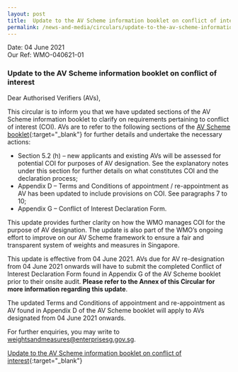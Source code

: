 ```yaml
---
layout: post
title:  Update to the AV Scheme information booklet on conflict of interest
permalink: /news-and-media/circulars/update-to-the-av-scheme-information-booklet-on-conflict-of-interest
---
```


Date: 04 June 2021\
Our Ref: WMO-040621-01

### Update to the AV Scheme information booklet on conflict of interest

Dear Authorised Verifiers (AVs),

This circular is to inform you that we have updated sections of the AV Scheme information booklet to clarify on requirements pertaining to conflict of interest (COI). 
AVs are to refer to the following sections of the [AV Scheme booklet][1]{:target="_blank"} for further details and undertake the necessary actions:

[1]:/files/businesses/av_scheme_info_booklet.pdf

- Section 5.2 (h) – new applicants and existing AVs will be assessed for potential COI for purposes of AV designation. See the explanatory notes 
under this section for further details on what constitutes COI and the declaration process;
- Appendix D – Terms and Conditions of appointment / re-appointment as AV has been updated to include provisions on COI. See paragraphs 7 to 10;
- Appendix G – Conflict of Interest Declaration Form.

This update provides further clarity on how the WMO manages COI for the purpose of AV designation. The update is also part of the WMO’s ongoing effort to improve on our AV Scheme framework to ensure a fair and transparent system of 
weights and measures in Singapore. 

This update is effective from 04 June 2021. AVs due for AV re-designation from 04 June 2021 onwards will have to submit the completed Conflict of Interest 
Declaration Form found in Appendix G of the AV Scheme booklet prior to their onsite audit. **Please refer to the Annex of this Circular for more information regarding 
this update**.

The updated Terms and Conditions of appointment and re-appointment as AV found in Appendix D of the AV Scheme booklet will apply to AVs designated from 04
June 2021 onwards.

For further enquiries, you may write to <weightsandmeasures@enterprisesg.gov.sg>.

[Update to the AV Scheme information booklet on conflict of interest](/news-and-media/circulars/wmo-circular-010621-01.pdf){:target="_blank"}





